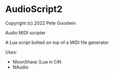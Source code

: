 # AudioScript2

Copyright (c) 2022 Pete Goodwin

Audio MIDI scripter

A Lua script bolted on top of a MIDI file generator

Uses:

* MoonSharp (Lua in C#)
* NAudio
